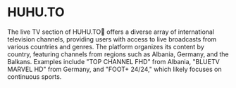 # HUHU.TO
The live TV section of HUHU.TO🍎 offers a diverse array of international television channels, providing users with access to live broadcasts from various countries and genres. The platform organizes its content by country, featuring channels from regions such as Albania, Germany, and the Balkans. Examples include "TOP CHANNEL FHD" from Albania, "BLUETV MARVEL HD" from Germany, and "FOOT+ 24/24," which likely focuses on continuous sports.
